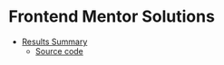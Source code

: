 # Frontend Mentor Solutions

* [Results Summary](./challenges/results-summary/complete/README.md)
  * [Source code](./src/results-summary/)
